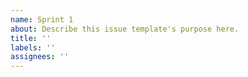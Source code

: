 ```yaml
---
name: Sprint 1
about: Describe this issue template's purpose here.
title: ''
labels: ''
assignees: ''
---
```

